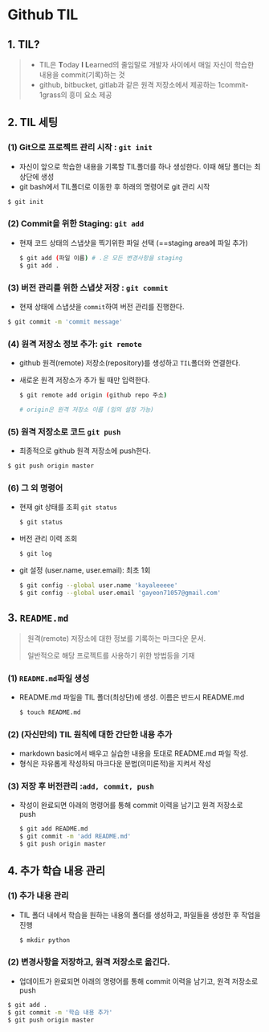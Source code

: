 # Github TIL

## 1. TIL?

>- TIL은 **T**oday **I** **L**earned의 줄임말로 개발자 사이에서 매일 자신이 학습한 내용을 commit(기록)하는 것
>- github, bitbucket, gitlab과 같은 원격 저장소에서 제공하는 1commit-1grass의 흥미 요소 제공



## 2. TIL 세팅

### (1) Git으로 프로젝트 관리 시작 : `git init`

- 자신이 앞으로 학습한 내용을 기록할 TIL폴더를 하나 생성한다. 이때 해당 폴더는 최상단에 생성
- git bash에서 TIL폴더로 이동한 후 하래의 명령어로 git 관리 시작

```bash
$ git init
```



### (2) Commit을 위한 Staging: `git add`

- 현재 코드 상태의 스냅샷을 찍기위한 파일 선택 (==staging area에 파일 추가)

  ```bash
  $ git add (파일 이름) # .은 모든 변경사항을 staging
  $ git add .
  ```



### (3) 버전 관리를 위한 스냅샷 저장 : `git commit`

- 현재 상태에 스냅샷을 `commit`하여 버전 관리를 진행한다.

```bash
$ git commit -m 'commit message'
```



### (4) 원격 저장소 정보 추가: `git remote`

- github 원격(remote) 저장소(repository)를 생성하고 `TIL`폴더와 연결한다.

- 새로운 원격 저장소가 추가 될 때만 입력한다.

  ```bash
  $ git remote add origin (github repo 주소)
  
  # origin은 원격 저장소 이름 (임의 설정 가능)
  ```

  

### (5) 원격 저장소로 코드 `git push`

- 최종적으로 github 원격 저장소에 push한다.

```bash
$ git push origin master
```



### (6) 그 외 명령어

- 현재 git 상태를 조회 `git status`

  ```bash
  $ git status
  ```

- 버전 관리 이력 조회

  ```bash
  $ git log
  ```

- git 설정 (user.name, user.email): 최초 1회

  ```bash
  $ git config --global user.name 'kayaleeeee'
  $ git config --global user.email 'gayeon71057@gmail.com'
  ```

  



## 3. `README.md`

> 원격(remote) 저장소에 대한 정보를 기록하는 마크다운 문서.
>
> 일반적으로 해당 프로젝트를 사용하기 위한 방법등을 기재



### (1) `README.md`파일 생성

- README.md 파일을 TIL 폴더(최상단)에 생성. 이름은 반드시 README.md

  ```bash
  $ touch README.md
  ```

  

### (2) (자신만의) TIL 원칙에 대한 간단한 내용 추가

- markdown basic에서 배우고 실습한 내용을 토대로 README.md 파일 작성.
- 형식은 자유롭게 작성하되 마크다운 문법(의미론적)을 지켜서 작성



### (3) 저장 후 버전관리 :`add, commit, push`

- 작성이 완료되면 아래의 명령어를 통해 commit 이력을 남기고 원격 저장소로 push

  ```bash
  $ git add README.md
  $ git commit -m 'add README.md'
  $ git push origin master
  ```

  

## 4. 추가 학습 내용 관리

### (1) 추가 내용 관리

- TIL 폴더 내에서 학습을 원하는 내용의 폴더를 생성하고, 파일들을 생성한 후 작업을 진행

  ```bash
  $ mkdir python
  ```

  

### (2) 변경사항을 저장하고, 원격 저장소로 옮긴다.

- 업데이트가 완료되면 아래의 명령어를 통해 commit 이력을 남기고, 원격 저장소로 push

```bash
$ git add .
$ git commit -m '학습 내용 추가'
$ git push origin master
```

